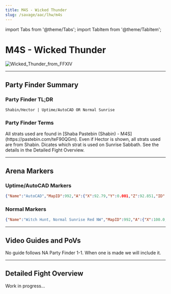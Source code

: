 ```yaml
---
title: M4S - Wicked Thunder
slug: /savage/aac/lhw/m4s
---
```


import Tabs from '@theme/Tabs';
import TabItem from '@theme/TabItem';

# M4S - Wicked Thunder
![Wicked_Thunder_from_FFXIV](/arcadion/light-heavyweight/Wicked_Thunder_from_FFXIV.webp)

***

## Party Finder Summary

### Party Finder TL;DR

```
Shabin/Hector | Uptime/AutoCAD OR Normal Sunrise
```

### Party Finder Terms

<Tabs>
  <TabItem value="Shabin/Hector" label="Shabin" default>
    All strats used are found in [Shaba Pastebin (Shabin) - M4S](https://pastebin.com/teF90QGm). Even if Hector is shown, all strats used are from Shabin.
  </TabItem>
  <TabItem value="Sunrise" label="Sunrise">
    Dicates which strat is used on Sunrise Sabbath. See the details in the Detailed Fight Overview.
  </TabItem>
</Tabs>

***

## Arena Markers

### Uptime/AutoCAD Markers

```json
{"Name":"AutoCAD","MapID":992,"A":{"X":92.79,"Y":0.001,"Z":92.851,"ID":0,"Active":true},"B":{"X":107.176,"Y":0.001,"Z":92.814,"ID":1,"Active":true},"C":{"X":107.183,"Y":0.001,"Z":107.112,"ID":2,"Active":true},"D":{"X":92.905,"Y":0.001,"Z":107.194,"ID":3,"Active":true},"One":{"X":92.002,"Y":0.0,"Z":157.003,"ID":4,"Active":true},"Two":{"X":107.997,"Y":0.0,"Z":157.003,"ID":5,"Active":true},"Three":{"X":107.997,"Y":0.0,"Z":172.996,"ID":6,"Active":true},"Four":{"X":92.002,"Y":0.0,"Z":172.996,"ID":7,"Active":true}}
```

### Normal Markers

```json
{"Name":"Witch Hunt, Normal Sunrise Red NW","MapID":992,"A":{"X":100.0,"Y":0.0,"Z":90.0,"ID":0,"Active":true},"B":{"X":110.0,"Y":0.0,"Z":100.0,"ID":1,"Active":true},"C":{"X":100.0,"Y":0.0,"Z":110.0,"ID":2,"Active":true},"D":{"X":90.0,"Y":0.0,"Z":100.0,"ID":3,"Active":true},"One":{"X":93.0,"Y":0.0,"Z":93.0,"ID":4,"Active":true},"Two":{"X":107.0,"Y":0.0,"Z":93.0,"ID":5,"Active":true},"Three":{"X":107.0,"Y":0.0,"Z":107.0,"ID":6,"Active":true},"Four":{"X":93.0,"Y":0.0,"Z":107.0,"ID":7,"Active":true}}
```

***

## Video Guides and PoVs

No guide follows NA Party Finder 1-1. When one is made we will include it.

***

## Detailed Fight Overview

Work in progress...